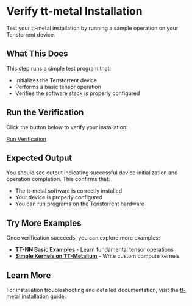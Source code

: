 # Verify tt-metal Installation

Test your tt-metal installation by running a sample operation on your Tenstorrent device.

## What This Does

This step runs a simple test program that:
- Initializes the Tenstorrent device
- Performs a basic tensor operation
- Verifies the software stack is properly configured

## Run the Verification

Click the button below to verify your installation:

[Run Verification](command:tenstorrent.verifyInstallation)

## Expected Output

You should see output indicating successful device initialization and operation completion. This confirms that:
- The tt-metal software is correctly installed
- Your device is properly configured
- You can run programs on the Tenstorrent hardware

## Try More Examples

Once verification succeeds, you can explore more examples:

- **[TT-NN Basic Examples](https://docs.tenstorrent.com/tt-metal/latest/ttnn/ttnn/usage.html#basic-examples)** - Learn fundamental tensor operations
- **[Simple Kernels on TT-Metalium](https://docs.tenstorrent.com/tt-metal/latest/tt-metalium/tt_metal/examples/index.html)** - Write custom compute kernels

## Learn More

For installation troubleshooting and detailed documentation, visit the [tt-metal installation guide](https://github.com/tenstorrent/tt-metal/blob/main/INSTALLING.md).
